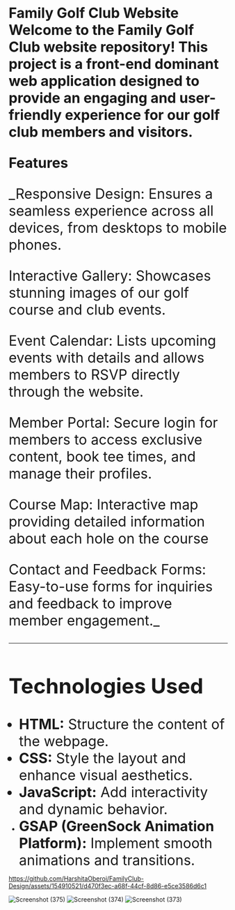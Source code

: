 <font size="6">**Family Golf Club Website**
Welcome to the Family Golf Club website repository! This project is a front-end dominant web application designed to provide an engaging and user-friendly experience for our golf club members and visitors.
------------------------------------------------------------------------------------------------------------------------------
**Features**

_Responsive Design: Ensures a seamless experience across all devices, from desktops to mobile phones.

Interactive Gallery: Showcases stunning images of our golf course and club events.

Event Calendar: Lists upcoming events with details and allows members to RSVP directly through the website.

Member Portal: Secure login for members to access exclusive content, book tee times, and manage their profiles.

Course Map: Interactive map providing detailed information about each hole on the course

Contact and Feedback Forms: Easy-to-use forms for inquiries and feedback to improve member engagement._

--------------------------------------------------------------------------------------------------------------------------------
## Technologies Used

- **HTML:** Structure the content of the webpage.
- **CSS:** Style the layout and enhance visual aesthetics.
- **JavaScript:** Add interactivity and dynamic behavior.
- **GSAP (GreenSock Animation Platform):** Implement smooth animations and transitions.</font>

https://github.com/HarshitaOberoi/FamilyClub-Design/assets/154910521/d470f3ec-a68f-44cf-8d86-e5ce3586d6c1

![Screenshot (375)](https://github.com/HarshitaOberoi/FamilyClub-Design/assets/154910521/0878569e-d1ad-4b54-91e1-e98977471544)
![Screenshot (374)](https://github.com/HarshitaOberoi/FamilyClub-Design/assets/154910521/c67e77f1-d38a-4fef-8054-4daa5337c59d)
![Screenshot (373)](https://github.com/HarshitaOberoi/FamilyClub-Design/assets/154910521/f7ae43c4-8aa7-420a-8ddb-a58fd476a541)




